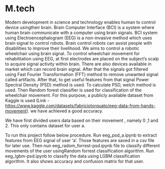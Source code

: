 # M.tech

Modern development in science and technology enables human to control device usingtheir brain. 
Brain Computer Interface (BCI) is a system where human brain communicate with a computer using brain signals. 
BCI system using Electroencephalogram (EEG) is a non-invasive method which uses brain signal to control robots. 
Brain control robots can assist people with disabilities to improve their livelihood.
We aims to control a robotic wheelchair using brain signal. 
To control wheelchair movement for rehabilitation using EEG, at first electrodes are placed on the subject’s scalp to acquire signal activity within brain. 
There are also devices available in market which can record brain signal. 
After that the signals got filtered using Fast Fourier Transformation (FFT) method to remove unwanted signal called artifacts. 
After that, to get useful features from that signal Power Spectral Density (PSD) method is used. 
To calculate PSD, welch method is used. Then Random forest classifier is used for classification of the wheelchair movement. 
For this purpose, a publicly available dataset from Kaggle is used (Link - https://www.kaggle.com/datasets/fabriciotorquato/eeg-data-from-hands-movement).
we have achieved a good accuracy.

We have first divided users data based on their movement , namely 0 ,1 and 2. This only contains dataset for user a.

To run this project follow below procedure.
Run eeg_psd_a.ipynb to extract features from EEG signal of user ‘a’. Those features are
saved in a csv file for later use. Then nun eeg_radom_forrest-psd.ipynb file to classify different movements of the user usingRandom forrest classification algorithm.
Run eeg_lgbm-psd.ipynb to classify the data using LGBM classification algorithm.
It also shows accuracy and confusion matrix for that user.
